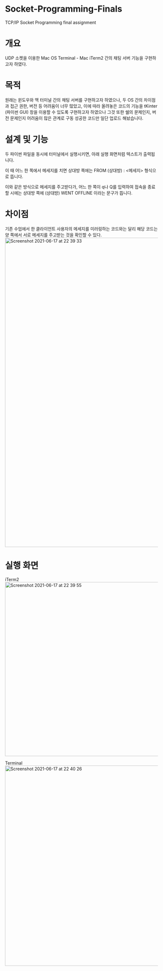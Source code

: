# Socket-Programming-Finals
TCP/IP Socket Programming final assignment

# 개요
UDP 소켓을 이용한 Mac OS Terminal - Mac iTerm2 간의 채팅 서버 기능을 구현하고자 하였다.

# 목적
원래는 윈도우와 맥 터미널 간의 채팅 서버를 구현하고자 하였으나, 두 OS 간의 차이점과 접근 권한, 버전 등 어려움이 너무 많았고,
이에 따라 올려놓은 코드의 기능을 tKinter (파이썬 GUI) 창을 이용할 수 있도록 구현하고자 하였으나
그것 또한 쉘의 문제인지, 버전 문제인지 어려움이 많은 관계로 구동 성공한 코드만 일단 업로드 해놨습니다.


# 설계 및 기능
두 파이썬 파일을 동시에 터미널에서 실행시키면, 아래 실행 화면처럼 텍스트가 출력됩니다.

이 때 어느 한 쪽에서 메세지를 치면 상대방 쪽에는
FROM (상대방) : <메세지>
형식으로 뜹니다. 

이와 같은 방식으로 메세지를 주고받다가, 어느 한 쪽이 q나 Q를 입력하여 접속을 종료할 시에는 
상대방 쪽에 (상대방) WENT OFFLINE 이라는 문구가 뜹니다.


# 차이점
기존 수업에서 한 클라이언트 사용자의 메세지를 미러링하는 코드와는 달리
해당 코드는 양 쪽에서 서로 메세지를 주고받는 것을 확인할 수 있다.
<img width="1018" alt="Screenshot 2021-06-17 at 22 39 33" src="https://user-images.githubusercontent.com/74042902/122410485-ece37e80-cfbe-11eb-8cd2-8ab8deac4cf6.png">

# 실행 화면

iTerm2
</b>
<img width="573" alt="Screenshot 2021-06-17 at 22 39 55" src="https://user-images.githubusercontent.com/74042902/122410517-f2d95f80-cfbe-11eb-8ee7-498f0551cff2.png"></b>

Terminal
</b>
<img width="659" alt="Screenshot 2021-06-17 at 22 40 26" src="https://user-images.githubusercontent.com/74042902/122410525-f53bb980-cfbe-11eb-8946-a58bc153a3af.png"></b>

